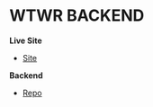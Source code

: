 # WTWR BACKEND

**Live Site**

- [Site](https://wtwr.hec.to/)

**Backend**

- [Repo](https://api.wtwr.hec.to)
